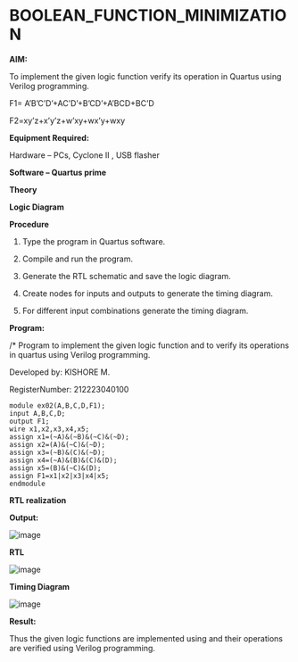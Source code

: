 # BOOLEAN_FUNCTION_MINIMIZATION

**AIM:**

To implement the given logic function verify its operation in Quartus using Verilog programming.

F1= A’B’C’D’+AC’D’+B’CD’+A’BCD+BC’D 

F2=xy’z+x’y’z+w’xy+wx’y+wxy

**Equipment Required:**

Hardware – PCs, Cyclone II , USB flasher

**Software – Quartus prime**

**Theory**

**Logic Diagram**

**Procedure**

1.	Type the program in Quartus software.

2.	Compile and run the program.

3.	Generate the RTL schematic and save the logic diagram.

4.	Create nodes for inputs and outputs to generate the timing diagram.

5.	For different input combinations generate the timing diagram.


**Program:**

/* Program to implement the given logic function and to verify its operations in quartus using Verilog programming. 

Developed by: KISHORE M.

RegisterNumber: 212223040100

```
module ex02(A,B,C,D,F1);
input A,B,C,D;
output F1;
wire x1,x2,x3,x4,x5;
assign x1=(~A)&(~B)&(~C)&(~D);
assign x2=(A)&(~C)&(~D);
assign x3=(~B)&(C)&(~D);
assign x4=(~A)&(B)&(C)&(D);
assign x5=(B)&(~C)&(D);
assign F1=x1|x2|x3|x4|x5;
endmodule
```

**RTL realization**

**Output:**

![image](https://github.com/kishore-2506/BOOLEAN_FUNCTION_MINIMIZATION/assets/165657398/43b1db62-5af8-4d0c-ae87-98d79455c17f)

**RTL**

![image](https://github.com/kishore-2506/BOOLEAN_FUNCTION_MINIMIZATION/assets/165657398/f4f31e64-50ad-4c58-9743-14a6781546ef)

**Timing Diagram**

![image](https://github.com/kishore-2506/BOOLEAN_FUNCTION_MINIMIZATION/assets/165657398/779af228-1471-48c4-aedc-13fb93ce3f73)


**Result:**

Thus the given logic functions are implemented using and their operations are verified using Verilog programming.

